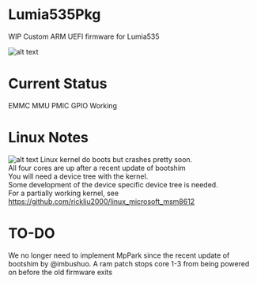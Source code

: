 # Lumia535Pkg
WIP Custom ARM UEFI firmware for Lumia535

![alt text](https://blog.rickliu.im/wp-content/uploads/2019/04/IMG_20190308_220745.jpg "Boot manager on Lumia535")

# Current Status
EMMC MMU PMIC GPIO Working

# Linux Notes
![alt text](https://blog.rickliu.im/wp-content/uploads/2019/03/Four_Penguins.jpeg)
Linux kernel do boots but crashes pretty soon.\
All four cores are up after a recent update of bootshim\
You will need a device tree with the kernel.\
Some development of the device specific device tree is needed.\
For a partially working kernel, see https://github.com/rickliu2000/linux_microsoft_msm8612

# TO-DO
We no longer need to implement MpPark since the recent update of bootshim by @imbushuo. A ram patch stops core 1-3 from being powered on before the old firmware exits
